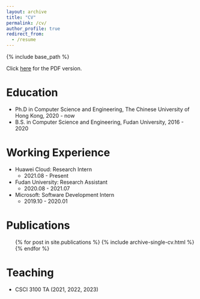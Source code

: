 ```yaml
---
layout: archive
title: "CV"
permalink: /cv/
author_profile: true
redirect_from:
  - /resume
---
```


{% include base_path %}

Click [here](files/CV.pdf) for the PDF version.

Education
======
* Ph.D in Computer Science and Engineering, The Chinese University of Hong Kong, 2020 - now
* B.S. in Computer Science and Engineering, Fudan University, 2016 - 2020

Working Experience
======
* Huawei Cloud: Research Intern
  * 2021.08 - Present
* Fudan University: Research Assistant
  * 2020.08 - 2021.07
* Microsoft: Software Development Intern
  * 2019.10 - 2020.01
  
Publications
======
  <ul>{% for post in site.publications %}
    {% include archive-single-cv.html %}
  {% endfor %}</ul>
  
<!-- Talks
======
  <ul>{% for post in site.talks %}
    {% include archive-single-talk-cv.html %}
  {% endfor %}</ul> -->
  
Teaching
======
- CSCI 3100 TA (2021, 2022, 2023)
  <!-- <ul>{% for post in site.teaching %}
    {% include archive-single-cv.html %}
  {% endfor %}</ul> -->
  
<!-- Service and leadership
======
* Currently signed in to 43 different slack teams -->
